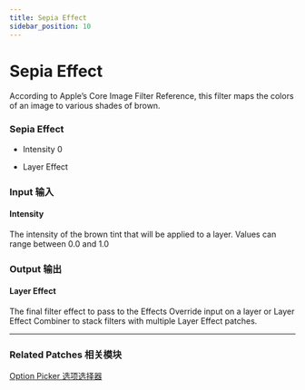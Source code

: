 ```yaml
---
title: Sepia Effect
sidebar_position: 10
---
```


# Sepia Effect

According to Apple’s Core Image Filter Reference, this filter maps the colors of an image to various shades of brown.

<div className="patch-container">
    <div className="patch processor">
        <h3>Sepia Effect</h3>
        <ul className="inputs">
            <li>Intensity <span>0</span></li>
        </ul>
        <ul className="outputs">
            <li>Layer Effect </li>
        </ul>
    </div>
</div>

<div className="port-descriptions">
<div className="inputs">

### Input 输入

#### Intensity

The intensity of the brown tint that will be applied to a layer. Values can range between 0.0 and 1.0

</div>
<div className="outputs">

### Output 输出

#### Layer Effect

The final filter effect to pass to the Effects Override input on a layer or Layer Effect Combiner to stack filters with multiple Layer Effect patches.


</div>
</div>

------

### Related Patches 相关模块

[Option Picker 选项选择器](./../Utility/Option%20Picker.md)